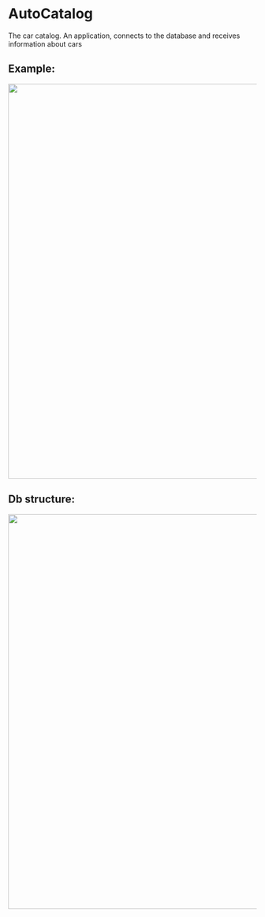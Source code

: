 # AutoCatalog
The car catalog. An application, connects to the database and receives information about cars

## Example:
<img src="https://github.com/Raccoonrocket/AutoCatalog/assets/90098084/ad6c4288-c0b9-465e-a0d2-96b7046ebe02" width="800">

## Db structure:
<img src="https://github.com/Raccoonrocket/AutoCatalog/assets/90098084/dfe7539a-239b-455b-98c1-72518469e864" width="800">
